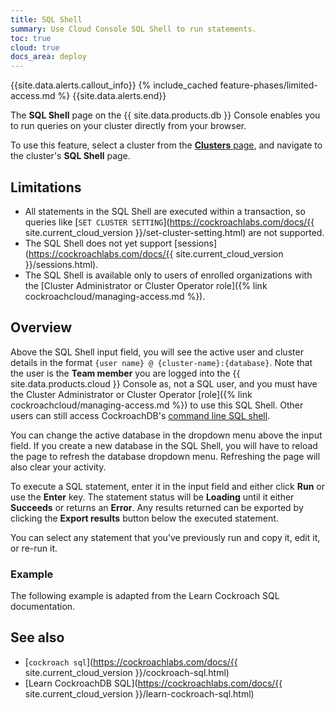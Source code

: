 ```yaml
---
title: SQL Shell
summary: Use Cloud Console SQL Shell to run statements.
toc: true
cloud: true
docs_area: deploy
---
```


{{site.data.alerts.callout_info}}
{% include_cached feature-phases/limited-access.md %}
{{site.data.alerts.end}}

The **SQL Shell** page on the {{ site.data.products.db }} Console enables you to run queries on your cluster directly from your browser.

To use this feature, select a cluster from the [**Clusters** page](cluster-management.html#view-clusters-page), and navigate to the cluster's **SQL Shell** page.

## Limitations

- All statements in the SQL Shell are executed within a transaction, so queries like [`SET CLUSTER SETTING`](https://cockroachlabs.com/docs/{{ site.current_cloud_version }}/set-cluster-setting.html) are not supported.
- The SQL Shell does not yet support [sessions](https://cockroachlabs.com/docs/{{ site.current_cloud_version }}/sessions.html).
- The SQL Shell is available only to users of enrolled organizations with the [Cluster Administrator or Cluster Operator role]({% link cockroachcloud/managing-access.md %}).

## Overview

Above the SQL Shell input field, you will see the active user and cluster details in the format `{user name} @ {cluster-name}:{database}`. Note that the user is the **Team member** you are logged into the {{ site.data.products.cloud }} Console as, not a SQL user, and you must have the Cluster Administrator or Cluster Operator [role]({% link cockroachcloud/managing-access.md %}) to use this SQL Shell. Other users can still access CockroachDB's [command line SQL shell](https://cockroachlabs.com/docs/{{site.versions["stable"]}}/cockroach-sql.html).

You can change the active database in the dropdown menu above the input field. If you create a new database in the SQL Shell, you will have to reload the page to refresh the database dropdown menu. Refreshing the page will also clear your activity.

To execute a SQL statement, enter it in the input field and either click **Run** or use the **Enter** key. The statement status will be **Loading** until it either **Succeeds** or returns an **Error**. Any results returned can be exported by clicking the **Export results** button below the executed statement.

You can select any statement that you've previously run and copy it, edit it, or re-run it.

### Example

The following example is adapted from the Learn Cockroach SQL documentation.

## See also

- [`cockroach sql`](https://cockroachlabs.com/docs/{{ site.current_cloud_version }}/cockroach-sql.html)
- [Learn CockroachDB SQL](https://cockroachlabs.com/docs/{{ site.current_cloud_version }}/learn-cockroach-sql.html)